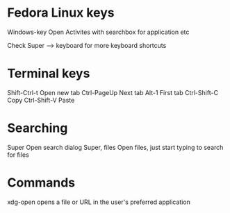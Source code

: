 # Fedora Linux keys
Windows-key	Open Activites with searchbox for application etc

Check Super --> keyboard for more keyboard shortcuts

# Terminal keys
Shift-Ctrl-t	Open new tab
Ctrl-PageUp	Next tab
Alt-1		First tab
Ctrl-Shift-C	Copy
Ctrl-Shift-V	Paste

# Searching
Super		Open search dialog
Super, files	Open files, just start typing to search for files

# Commands
xdg-open	opens a file or URL in the user's preferred application
